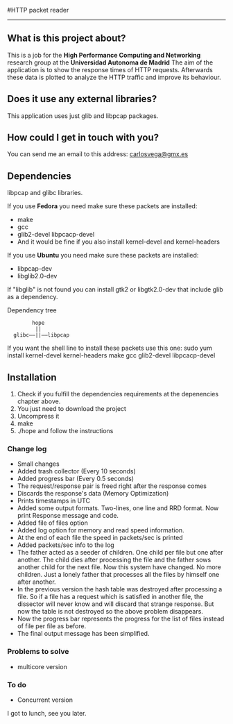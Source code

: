 #HTTP packet reader   
***    
## What is this project about?

This is a job for the **High Performance Computing and Networking** research group at the **Universidad Autonoma de Madrid**
The aim of the application is to show the response times of HTTP requests.
Afterwards these data is plotted to analyze the HTTP traffic and improve its behaviour.

## Does it use any external libraries?
This application uses just glib and libpcap packages.

## How could I get in touch with you?
You can send me an email to this address: carlosvega@gmx.es

## Dependencies

libpcap and glibc libraries.

If you use __Fedora__ you need make sure these packets are installed:
- make
- gcc
- glib2-devel libpcacp-devel
- And it would be fine if you also install kernel-devel and kernel-headers

If you use __Ubuntu__ you need make sure these packets are installed:
- libpcap-dev
- libglib2.0-dev

If "libglib" is not found you can install gtk2 or libgtk2.0-dev that include glib as a dependency.
 
Dependency tree

            hope
             ||
      glibc——||——libpcap
                   
If you want the shell line to install these packets use this one:
sudo yum install kernel-devel kernel-headers make gcc glib2-devel libpcacp-devel

## Installation

1. Check if you fulfill the dependencies requirements at the depenencies chapter above.
2. You just need to download the project
3. Uncompress it
4. make
5. ./hope and follow the instructions


### Change log
 - Small changes
 - Added trash collector (Every 10 seconds)
 - Added progress bar (Every 0.5 seconds)
 - The request/response pair is freed right after the response comes
 - Discards the response's data (Memory Optimization)
 - Prints timestamps in UTC
 - Added some output formats. Two-lines, one line and RRD format. Now print Response message and code.
 - Added file of files option
 - Added log option for memory and read speed information.
 - At the end of each file the speed in packets/sec is printed
 - Added packets/sec info to the log
 - The father acted as a seeder of children. One child per file but one after another. The child dies after processing the file and the father sows another child for the next file. Now this system have changed. No more children. Just a lonely father that processes all the files by himself one after another.
 - In the previous version the hash table was destroyed after processing a file. So if a file has a request which is satisfied in another file, the dissector will never know and will discard that strange response. But now the table is not destroyed so the above problem disappears.
 - Now the progress bar represents the progress for the list of files instead of file per file as before.
 - The final output message has been simplified.

### Problems to solve

 - multicore version

### To do

 - Concurrent version

I got to lunch, see you later.
